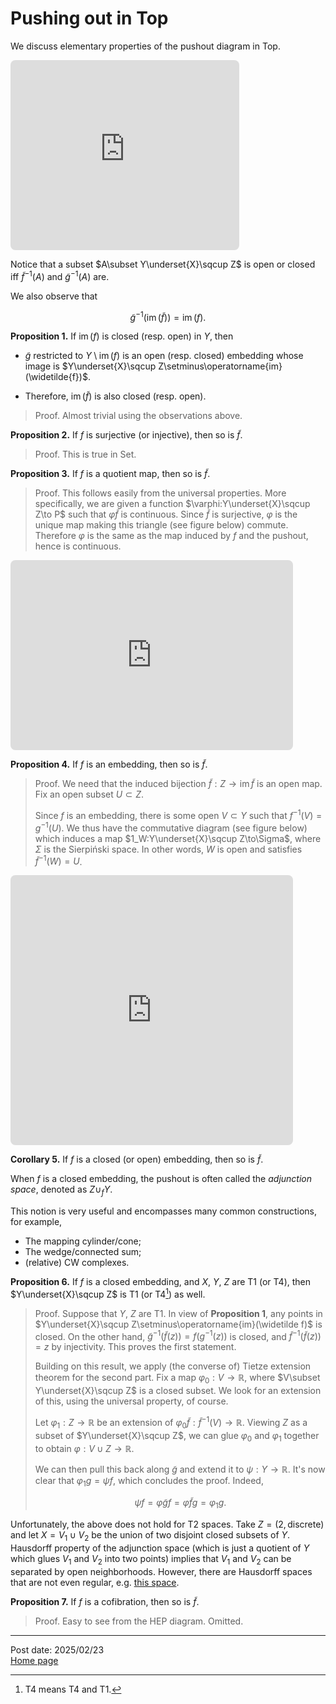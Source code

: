 # Pushing out in Top

We discuss elementary properties of the pushout diagram in $\mathsf{Top}$.

<!-- https://q.uiver.app/#q=WzAsNCxbMCwwLCJYIl0sWzEsMCwiWSJdLFswLDEsIloiXSxbMSwxLCJcXGZyYWN7WVxcc3FjdXAgWn17XFxsYW5nbGUgZih4KVxcc2ltIGcoeClcXHJhbmdsZX0iXSxbMCwxLCJmIl0sWzAsMiwiZyIsMl0sWzIsMywiXFx0aWxkZSBmIiwyXSxbMSwzLCJcXHRpbGRlIGciXV0= -->
<iframe class="quiver-embed" src="https://q.uiver.app/#q=WzAsNCxbMCwwLCJYIl0sWzEsMCwiWSJdLFswLDEsIloiXSxbMSwxLCJcXGZyYWN7WVxcc3FjdXAgWn17XFxsYW5nbGUgZih4KVxcc2ltIGcoeClcXHJhbmdsZX0iXSxbMCwxLCJmIl0sWzAsMiwiZyIsMl0sWzIsMywiXFx0aWxkZSBmIiwyXSxbMSwzLCJcXHRpbGRlIGciXV0=&embed" width="366" height="304" style="border-radius: 8px; border: none;"></iframe>

Notice that a subset $A\subset Y\underset{X}\sqcup Z$ is open or closed iff $\widetilde{f}^{-1}(A)$ and $\widetilde{g}^{-1}(A)$ are.

We also observe that

$$\widetilde{g}^{-1}(\operatorname{im}(\widetilde{f}))=\operatorname{im}(f).$$

**Proposition 1.** If $\operatorname{im}(f)$ is closed (resp. open) in $Y$, then 

- $\widetilde{g}$ restricted to $Y\setminus\operatorname{im}(f)$ is an open (resp. closed) embedding whose image is $Y\underset{X}\sqcup Z\setminus\operatorname{im}(\widetilde{f})$.

- Therefore, $\operatorname{im}(\widetilde{f})$ is also closed (resp. open).

> Proof. Almost trivial using the observations above.

**Proposition 2.** If $f$ is surjective (or injective), then so is $\widetilde f$. 

> Proof. This is true in $\mathsf{Set}$.

**Proposition 3.** If $f$ is a quotient map, then so is $\widetilde f$.

> Proof. This follows easily from the universal properties. More specifically, we are given a function $\varphi:Y\underset{X}\sqcup Z\to P$ such that $\varphi\widetilde f$ is continuous. Since $\widetilde f$ is surjective, $\varphi$ is the unique map making this triangle (see figure below) commute. Therefore $\varphi$ is the same as the map induced by $f$ and the pushout, hence is continuous.

<!-- https://q.uiver.app/#q=WzAsMyxbMCwwLCJaIl0sWzEsMCwiWVxcdW5kZXJzZXR7WH17XFxzcWN1cH1aIl0sWzIsMSwiUCJdLFswLDEsIlxcdGlsZGUgZiJdLFsxLDIsIiIsMSx7InN0eWxlIjp7ImJvZHkiOnsibmFtZSI6ImRhc2hlZCJ9fX1dLFswLDIsIlxcdmFycGhpXFx0aWxkZSBmIiwyXV0= -->
<iframe class="quiver-embed" src="https://q.uiver.app/#q=WzAsMyxbMCwwLCJaIl0sWzEsMCwiWVxcdW5kZXJzZXR7WH17XFxzcWN1cH1aIl0sWzIsMSwiUCJdLFswLDEsIlxcdGlsZGUgZiJdLFsxLDIsIiIsMSx7InN0eWxlIjp7ImJvZHkiOnsibmFtZSI6ImRhc2hlZCJ9fX1dLFswLDIsIlxcdmFycGhpXFx0aWxkZSBmIiwyXV0=&embed" width="452" height="304" style="border-radius: 8px; border: none;"></iframe>

**Proposition 4.** If $f$ is an embedding, then so is $\widetilde f$.

> Proof. We need that the induced bijection $\widetilde f:Z\to\operatorname{im}\widetilde f$ is an open map. Fix an open subset $U\subset Z$.
>
> Since $f$ is an embedding, there is some open $V\subset Y$ such that $f^{-1}(V)=g^{-1}(U)$. We thus have the commutative diagram (see figure below) which induces a map $1_W:Y\underset{X}\sqcup Z\to\Sigma$, where $\Sigma$ is the Sierpiński space. In other words, $W$ is open and satisfies $\widetilde f^{-1}(W)=U$.

<!-- https://q.uiver.app/#q=WzAsNSxbMCwxLCJaIl0sWzEsMSwiWVxcdW5kZXJzZXR7WH17XFxzcWN1cH1aIl0sWzIsMiwiXFxTaWdtYSJdLFswLDAsIlgiXSxbMSwwLCJZIl0sWzAsMSwiXFx0aWxkZSBmIl0sWzMsNCwiZiJdLFszLDAsImciLDJdLFs0LDEsIlxcdGlsZGUgZyIsMl0sWzAsMiwiMV9VIiwyXSxbNCwyLCIxX1YiXSxbMSwyLCIiLDEseyJzdHlsZSI6eyJib2R5Ijp7Im5hbWUiOiJkYXNoZWQifX19XV0= -->
<iframe class="quiver-embed" src="https://q.uiver.app/#q=WzAsNSxbMCwxLCJaIl0sWzEsMSwiWVxcdW5kZXJzZXR7WH17XFxzcWN1cH1aIl0sWzIsMiwiXFxTaWdtYSJdLFswLDAsIlgiXSxbMSwwLCJZIl0sWzAsMSwiXFx0aWxkZSBmIl0sWzMsNCwiZiJdLFszLDAsImciLDJdLFs0LDEsIlxcdGlsZGUgZyIsMl0sWzAsMiwiMV9VIiwyXSxbNCwyLCIxX1YiXSxbMSwyLCIiLDEseyJzdHlsZSI6eyJib2R5Ijp7Im5hbWUiOiJkYXNoZWQifX19XV0=&embed" width="452" height="432" style="border-radius: 8px; border: none;"></iframe>

**Corollary 5.** If $f$ is a closed (or open) embedding, then so is $\tilde f$. 

When $f$ is a closed embedding, the pushout is often called the *adjunction space*, denoted as $Z\cup_fY$.

This notion is very useful and encompasses many common constructions, for example,

- The mapping cylinder/cone;
- The wedge/connected sum;
- (relative) CW complexes.

**Proposition 6.** If $f$ is a closed embedding, and $X$, $Y$, $Z$ are T1 (or T4), then $Y\underset{X}\sqcup Z$ is T1 (or T4[^1]) as well.

[^1]: T4 means T4 and T1.

> Proof. Suppose that $Y$, $Z$ are T1. In view of **Proposition 1**, any points in $Y\underset{X}\sqcup Z\setminus\operatorname{im}(\widetilde f)$ is closed. On the other hand, $\widetilde{g}^{-1}(\widetilde{f}(z))=f(g^{-1}(z))$ is closed, and $\widetilde{f}^{-1}(\widetilde{f}(z))=z$ by injectivity. This proves the first statement.
>
> Building on this result, we apply (the converse of) Tietze extension theorem for the second part. Fix a map $\varphi_0:V\to\mathbb{R}$, where $V\subset Y\underset{X}\sqcup Z$ is a closed subset. We look for an extension of this, using the universal property, of course.
>
> Let $\varphi_1:Z\to\mathbb{R}$ be an extension of $\varphi_0\widetilde{f}:\widetilde{f}^{-1}(V)\to\mathbb{R}$. Viewing $Z$ as a subset of $Y\underset{X}\sqcup Z$, we can glue $\varphi_0$ and $\varphi_1$ together to obtain $\varphi:V\cup Z\to\mathbb{R}$.
>
> We can then pull this back along $\widetilde{g}$ and extend it to $\psi:Y\to\mathbb{R}$. It's now clear that $\varphi_1g=\psi f$, which concludes the proof. Indeed,
>
> $$\psi f=\varphi\widetilde{g}f=\varphi\widetilde{f}g=\varphi_1g.$$

Unfortunately, the above does not hold for T2 spaces. Take $Z=(2,\text{discrete})$ and let $X=V_1\cup V_2$ be the union of two disjoint closed subsets of $Y$. Hausdorff property of the adjunction space (which is just a quotient of $Y$ which glues $V_1$ and $V_2$ into two points) implies that $V_1$ and $V_2$ can be separated by open neighborhoods. However, there are Hausdorff spaces that are not even regular, e.g. [this space](https://en.wikipedia.org/wiki/K-topology).

**Proposition 7.** If $f$ is a cofibration, then so is $\widetilde{f}$.

> Proof. Easy to see from the HEP diagram. Omitted.

---
Post date: 2025/02/23 \
[Home page](https://caelestia.github.io)